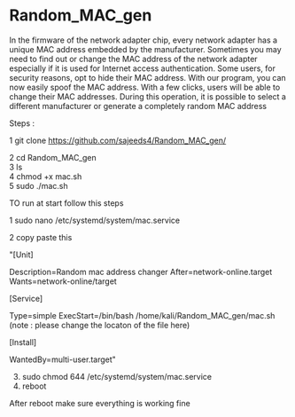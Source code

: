 # Random_MAC_gen
In the firmware of the network adapter chip, every network adapter has a unique MAC address embedded by the manufacturer. Sometimes you may need to find out or change the MAC address of the network adapter especially if it is used for Internet access authentication. Some users, for security reasons, opt to hide their MAC address.  With our program, you can now easily spoof the MAC address. With a few clicks, users will be able to change their MAC addresses. During this operation, it is possible to select a different manufacturer or generate a completely random MAC address

Steps :                                                 
                                                        
1 git clone https://github.com/sajeeds4/Random_MAC_gen/

2 cd Random_MAC_gen                                     
3 ls                                                    
4 chmod +x mac.sh                                       
5 sudo ./mac.sh                                         

TO run at start follow this steps

1 sudo nano /etc/systemd/system/mac.service

2 copy paste this 

"[Unit]

Description=Random mac address changer
After=network-online.target
Wants=network-online/target

[Service]

Type=simple
ExecStart=/bin/bash /home/kali/Random_MAC_gen/mac.sh (note : please change the locaton of the file here)

[Install]

WantedBy=multi-user.target"

3. sudo chmod 644 /etc/systemd/system/mac.service
4. reboot

After reboot make sure everything is working fine
